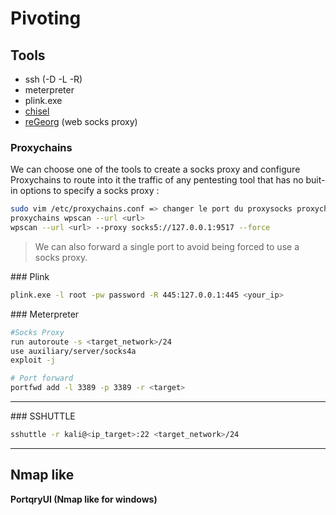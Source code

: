 # Pivoting

## Tools


* ssh (-D -L -R)
* meterpreter
* plink.exe
* [chisel](https://github.com/jpillora/chisel)
* [reGeorg](https://github.com/sensepost/reGeorg) (web socks proxy)

### Proxychains

We can choose one of the tools to create a socks proxy and configure Proxychains to route into it the traffic of any pentesting tool that has no buit-in options to specify a socks proxy :

```bash
sudo vim /etc/proxychains.conf => changer le port du proxysocks proxychains
proxychains wpscan --url <url> 
wpscan --url <url> --proxy socks5://127.0.0.1:9517 --force
```
> We can also forward a single port to avoid being forced to use a socks proxy.

### Plink

```sh
plink.exe -l root -pw password -R 445:127.0.0.1:445 <your_ip>
```

### Meterpreter

```sh
#Socks Proxy
run autoroute -s <target_network>/24
use auxiliary/server/socks4a
exploit -j

# Port forward
portfwd add -l 3389 -p 3389 -r <target>
```

---

### SSHUTTLE
```sh
sshuttle -r kali@<ip_target>:22 <target_network>/24
```

---

## Nmap like

**PortqryUI \(Nmap like for windows\)**
